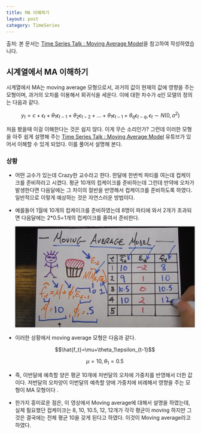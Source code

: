 ```yaml
---
title: MA 이해하기
layout: post
category: TimeSeries
---
```


출처: 본 문서는 [Time Series Talk : Moving Average Model](https://www.youtube.com/watch?v=voryLhxiPzE)을 참고하여 작성하였습니다. 

## 시계열에서 MA 이해하기

시계열에서 MA는 moving average 모형으로서, 과거의 값이 현재의 값에 영향을 주는 모형이며, 과거의 오차를 이용해서 회귀식을 세운다. 이에 대한 차수가 q인 모델의 정의는 다음과 같다. 

$$y_t=c+\epsilon_t+\theta_1\epsilon_{t-1}+\theta_2\epsilon_{t-2}+\dots+\theta_1\epsilon_{t-1}+\theta_q\epsilon_{t-q},    \epsilon_t \sim N(0, \sigma^2)$$

처음 봤을때 이걸 이해한다는 것은 쉽지 않다. 이게 무슨 소리인가? 그런데 이러한 모형을 아주 쉽게 설명해 주는  [Time Series Talk : Moving Average Model](https://www.youtube.com/watch?v=voryLhxiPzE) 유튜브가 있어서 이해할 수 있게 되었다. 이를 풀어서 설명해 본다. 

###  상황

* 어떤 교수가 있는데 Crazy한 교수라고 한다. 한달에 한번씩 파티를 여는데 컵케이크를 준비하라고 시켰다. 평균 10개의 컵케이크를 준비하는데  그런데 만약에 오차가 발생한다면 다음달에는 그 차이의 절반을 반영해서 컵케이크를 준비하도록 하였다. 일반적으로 이렇게 예상하는 것은 자연스러운 방법이다.

* 예를들어 1월에 10개의 컵케이크를 준비하였는데 8명이 파티에 와서 2개가 초과되면 다음달에는 2*0.5=1개의 컵케이크를 줄여서 준비한다. 

  ![MA](\public\img\MA.png)

* 이러한 상황에서 moving average 모형은 다음과 같다. 

  $$\hat{f_t}=\mu+\theta_1\epsilon_{t-1}$$

  $$\mu=10, \theta_1=0.5$$

* 즉, 이번달에 예측할 양은 평균 10개에 저번달의 오차에 가중치를 반영해서 더한 값이다. 저번달의 오차양이 이번달의 예측할 양에 가중치에 비례해서 영향을 주는 모형이 MA 모형이다 . 

* 한가지 흥미로운 점은, 이 영상에서 Moving average에 대해서 설명을 하였는데, 실제 필요했던 컵케이크는 8, 10, 10.5, 12, 12개가 각각 평균이 moving 하지만 그것은 결국에는 전체 평균 10을 갖게 된다고 하였다. 이것이 Moving average라고 하였다.  
